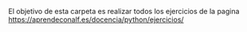 El objetivo de esta carpeta es realizar todos los ejercicios de la pagina
https://aprendeconalf.es/docencia/python/ejercicios/